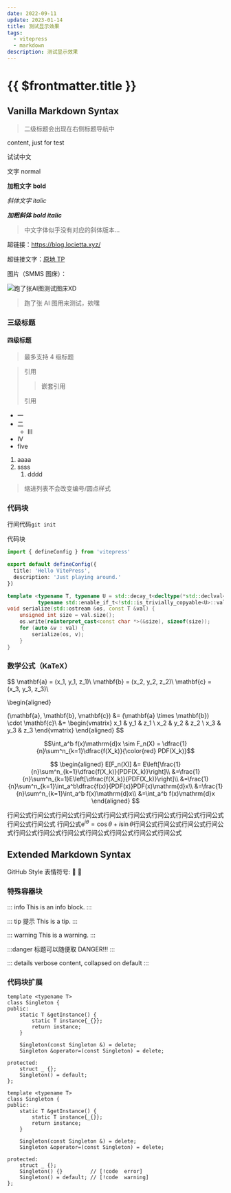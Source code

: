 ```yaml
---
date: 2022-09-11
update: 2023-01-14
title: 测试显示效果
tags:
  - vitepress
  - markdown
description: 测试显示效果
---
```


# {{ $frontmatter.title }}

## Vanilla Markdown Syntax

> 二级标题会出现在右侧标题导航中

content, just for test

试试中文

文字 normal

**加粗文字** **bold**

_斜体文字_ _italic_

**_加粗斜体_** **_bold italic_**

> 中文字体似乎没有对应的斜体版本...

超链接：https://blog.locietta.xyz/

超链接文字：[原地 TP](https://blog.locietta.xyz/posts/test.html)

图片（SMMS 图床）：

![跑了张AI图测试图床XD](https://s2.loli.net/2023/01/14/w9AWTZ8Gs5M4iek.png)

> 跑了张 AI 图用来测试，欸嘿

### 三级标题

#### 四级标题

> 最多支持 4 级标题

> 引用
>
> > 嵌套引用
>
> 引用

- 一
- 二
  - III
- IV
- five

1. aaaa
2. ssss
   1. dddd

> 缩进列表不会改变编号/圆点样式

### 代码块

行间代码`git init`

代码块

```ts
import { defineConfig } from 'vitepress'

export default defineConfig({
  title: 'Hello VitePress',
  description: 'Just playing around.'
})
```

```cpp
template <typename T, typename U = std::decay_t<decltype(*std::declval<const T &>().begin())>,
          typename std::enable_if_t<!std::is_trivially_copyable<U>::value && !std::is_trivially_copyable<T>::value, int> = 0>
void serialize(std::ostream &os, const T &val) {
    unsigned int size = val.size();
    os.write(reinterpret_cast<const char *>(&size), sizeof(size));
    for (auto &v : val) {
        serialize(os, v);
    }
}
```

### 数学公式（KaTeX）

$$
\mathbf{a} = (x_1, y_1, z_1)\\
\mathbf{b} = (x_2, y_2, z_2)\\
\mathbf{c} = (x_3, y_3, z_3)\\

\begin{aligned}

(\mathbf{a}, \mathbf{b}, \mathbf{c}) &= (\mathbf{a} \times \mathbf{b}) \cdot \mathbf{c}\\
&=
\begin{vmatrix}
 x_1 & y_1 & z_1 \\
 x_2 & y_2 & z_2 \\
 x_3 & y_3 & z_3
\end{vmatrix}
\end{aligned}
$$

$$\int_a^b f(x)\mathrm{d}x \sim F_n(X) = \dfrac{1}{n}\sum^n_{k=1}\dfrac{f(X_k)}{\color{red} PDF(X_k)}$$

$$
\begin{aligned}
E[F_n(X)] &= E\left[\frac{1}{n}\sum^n_{k=1}\dfrac{f(X_k)}{PDF(X_k)}\right]\\
&=\frac{1}{n}\sum^n_{k=1}E\left[\dfrac{f(X_k)}{PDF(X_k)}\right]\\
&=\frac{1}{n}\sum^n_{k=1}\int_a^b\dfrac{f(x)}{PDF(x)}PDF(x)\mathrm{d}x\\
&=\frac{1}{n}\sum^n_{k=1}\int_a^b f(x)\mathrm{d}x\\
&=\int_a^b f(x)\mathrm{d}x
\end{aligned}
$$

行间公式行间公式行间公式行间公式行间公式行间公式行间公式行间公式行间公式行间公式行间公式
行间公式$\mathrm{e}^{i\theta} = \cos \theta + i \sin \theta$行间公式行间公式行间公式行间公式行间公式行间公式行间公式行间公式行间公式行间公式行间公式

## Extended Markdown Syntax

GitHub Style 表情符号:
:100: :tada:

### 特殊容器块

::: info
This is an info block.
:::

::: tip 提示
This is a tip.
:::

::: warning
This is a warning.
:::

:::danger 标题可以随便取
DANGER!!!
:::

::: details
verbose content, collapsed on default
:::

### 代码块扩展

```cpp{13}
template <typename T>
class Singleton {
public:
    static T &getInstance() {
        static T instance{_{}};
        return instance;
    }

    Singleton(const Singleton &) = delete;
    Singleton &operator=(const Singleton) = delete;

protected:
    struct _ {};
    Singleton() = default;
};
```

```cpp:line-numbers
template <typename T>
class Singleton {
public:
    static T &getInstance() {
        static T instance{_{}};
        return instance;
    }

    Singleton(const Singleton &) = delete;
    Singleton &operator=(const Singleton) = delete;

protected:
    struct _ {};
    Singleton() {}         // [!code  error]
    Singleton() = default; // [!code  warning]
};
```

